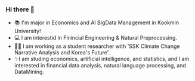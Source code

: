 ### Hi there 👋
- 📚 I'm major in Economics and AI BigData Management in Kookmin University!
- 💻 I am interestid in Finincial Engineering & Natural Preprocessing.
- 🙋‍♀️ I am working as a student researcher with 'SSK Climate Change Narrative Analysis and Korea's Future'.
- ✨I am studing economics, artificial intelligence, and statistics, and I am interested in financial data analysis, natural language processing, and DataMining.

